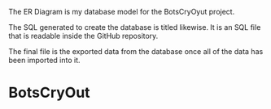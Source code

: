 The ER Diagram is my database model for the BotsCryOyut project.


The SQL generated to create the database is titled likewise. It is an SQL file that is readable inside the GitHub repository. 



The final file is the exported data from the database once all of the data has been imported into it.
 
# BotsCryOut
